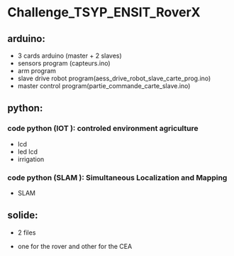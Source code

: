 # Challenge_TSYP_ENSIT_RoverX
## arduino:
- 3 cards arduino (master + 2 slaves)
- sensors program (capteurs.ino)
- arm program 
- slave drive robot program(aess_drive_robot_slave_carte_prog.ino)
- master control program(partie_commande_carte_slave.ino)
## python:
### code python (IOT ): controled environment agriculture
- lcd
- led lcd
- irrigation
### code python (SLAM ): Simultaneous Localization and Mapping
- SLAM
## solide:
- 2 files
+ one for the rover and other for the CEA 

